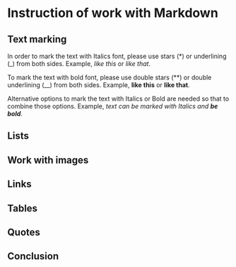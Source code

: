 # Instruction of work with Markdown

## Text marking

In order to mark the text with Italics font, please use stars (*) or underlining (_) from both sides. Example, *like this* or _like that_.

To mark the text with bold font, please use double stars (**) or double underlining (__) from both sides. Example, **like this** or __like that__.

Alternative options to mark the text with Italics or Bold are needed so that to combine those options. Example, _text can be marked with Italics and **be bold**_.

## Lists

## Work with images

## Links

## Tables

## Quotes

## Conclusion
